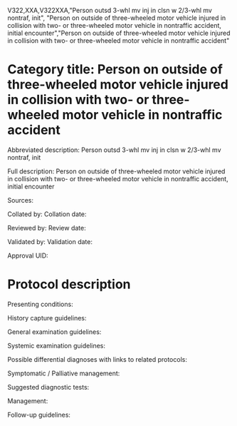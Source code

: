 V322,XXA,V322XXA,"Person outsd 3-whl mv inj in clsn w 2/3-whl mv nontraf, init", "Person on outside of three-wheeled motor vehicle injured in collision with two- or three-wheeled motor vehicle in nontraffic accident, initial encounter","Person on outside of three-wheeled motor vehicle injured in collision with two- or three-wheeled motor vehicle in nontraffic accident"
# Category title: Person on outside of three-wheeled motor vehicle injured in collision with two- or three-wheeled motor vehicle in nontraffic accident

Abbreviated description: Person outsd 3-whl mv inj in clsn w 2/3-whl mv nontraf, init

Full description: Person on outside of three-wheeled motor vehicle injured in collision with two- or three-wheeled motor vehicle in nontraffic accident, initial encounter

Sources:

Collated by:
Collation date:

Reviewed by:
Review date:

Validated by:
Validation date:

Approval UID:

# Protocol description

Presenting conditions:

History capture guidelines:

General examination guidelines:

Systemic examination guidelines:

Possible differential diagnoses with links to related protocols:

Symptomatic / Palliative management:

Suggested diagnostic tests:

Management:

Follow-up guidelines:
